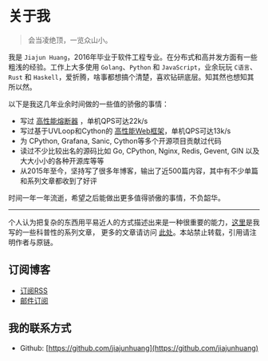 # 关于我

> 会当凌绝顶，一览众山小。

我是 `Jiajun Huang`，2016年毕业于软件工程专业。在分布式和高并发方面有一些粗浅的经验。工作上大多使用 `Golang`、`Python`
和 `JavaScript`，业余玩玩 `C语言`、`Rust` 和 `Haskell`，爱折腾，啥事都想搞个清楚，喜欢钻研底层。知其然也想知其所以然。

以下是我这几年业余时间做的一些值的骄傲的事情：

- 写过 [高性能熔断器](https://github.com/jiajunhuang/guard) ，单机QPS可达22k/s
- 写过基于UVLoop和Cython的 [高性能Web框架](https://github.com/jiajunhuang/storm)，单机QPS可达13k/s
- 为 CPython, Grafana, Sanic, Cython等多个开源项目贡献过代码
- 读过不少比较出名的源码比如 Go, CPython, Nginx, Redis, Gevent, GIN 以及大大小小的各种开源库等等
- 从2015年至今，坚持写了很多年博客，输出了近500篇内容，其中有不少单篇和系列文章都收到了好评

时间一年一年流逝，希望之后能做出更多值得骄傲的事情，不负韶华。

------

个人认为把复杂的东西用平易近人的方式描述出来是一种很重要的能力，[这里](/tutorial)是我写的一些科普性的系列文章，
更多的文章请访问 [此处](https://jiajunhuang.com/archive)。本站禁止转载，引用请注明作者与原链。

## 订阅博客

- [订阅RSS](https://jiajunhuang.com/rss)
- [邮件订阅](https://eepurl.com/guVPMj)

## 我的联系方式

- Github: [https://github.com/jiajunhuang](https://github.com/jiajunhuang)
